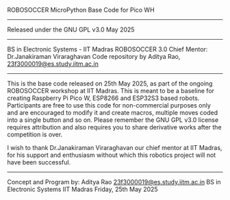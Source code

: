 ROBOSOCCER MicroPython Base Code for Pico WH
************************
Released under the GNU GPL v3.0 May 2025
************************
BS in Electronic Systems - IIT Madras
ROBOSOCCER 3.0 
Chief Mentor: Dr.Janakiraman Viraraghavan 
Code repository by Aditya Rao, 23f3000019@es.study.iitm.ac.in
************************

This is the base code released on 25th May 2025, as part of the ongoing ROBOSOCCER workshop at IIT Madras.
This is meant to be a baseline for creating Raspberry Pi Pico W, ESP8266 and ESP32S3 based robots.
Participants are free to use this code for non-commercial purposes only and are encouraged to modify it and create macros, multiple moves coded into a single button and so on. Please remember the GNU GPL v3.0 license requires attribution and also requires you to share derivative works after the competition is over.

I wish to thank Dr.Janakiraman Viraraghavan our chief mentor at IIT Madras, for his support and enthusiasm without which this robotics project will not have been successful.

************************
Concept and Program by: Aditya Rao 23f3000019@es.study.iitm.ac.in BS in Electronic Systems IIT Madras Friday, 25th May 2025
